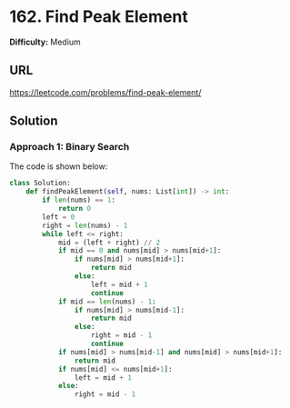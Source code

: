 # 162. Find Peak Element
**Difficulty:** Medium

## URL

https://leetcode.com/problems/find-peak-element/

## Solution

### Approach 1: Binary Search

The code is shown below:

```python
class Solution:
    def findPeakElement(self, nums: List[int]) -> int:
        if len(nums) == 1:
            return 0
        left = 0
        right = len(nums) - 1
        while left <= right:
            mid = (left + right) // 2
            if mid == 0 and nums[mid] > nums[mid+1]:
                if nums[mid] > nums[mid+1]:
                    return mid
                else:
                    left = mid + 1
                    continue
            if mid == len(nums) - 1:
                if nums[mid] > nums[mid-1]:
                    return mid
                else:
                    right = mid - 1
                    continue
            if nums[mid] > nums[mid-1] and nums[mid] > nums[mid+1]:
                return mid
            if nums[mid] <= nums[mid+1]:
                left = mid + 1
            else:
                right = mid - 1
        
```

